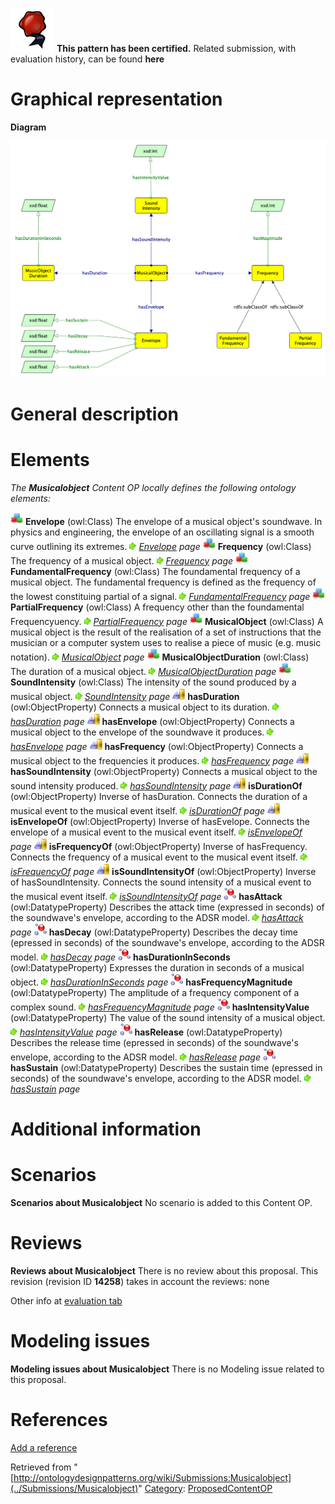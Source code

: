 [![](../images/thumb/b/b5/Certified.png/70px-Certified.png)](../Image/Certified.png "Certified.png") __This pattern has been certified.__
Related submission, with evaluation history, can be found __here__





#  Graphical representation


__Diagram__




[![Image:Musicalobject_pattern.png](../images/b/ba/Musicalobject_pattern.png)](../Image/Musicalobject_pattern.png "Image:Musicalobject_pattern.png")




#  General description


  




#  Elements


_The __Musicalobject__ Content OP locally defines the following ontology elements:_



[![Class](../images/thumb/2/27/Class.gif/20px-Class.gif)](../Image/Class.gif "Class") __Envelope__ (owl:Class) The envelope of a musical object's soundwave. In physics and engineering, the envelope of an oscillating signal is a smooth curve outlining its extremes. 
 [![](../images/thumb/8/87/ArrowRight.gif/11px-ArrowRight.gif)](../Image/ArrowRight.gif "ArrowRight.gif") _[Envelope](../Submissions/Musicalobject/Envelope "Submissions:Musicalobject/Envelope") page_
[![Class](../images/thumb/2/27/Class.gif/20px-Class.gif)](../Image/Class.gif "Class") __Frequency__ (owl:Class) The frequency of a musical object. 
 [![](../images/thumb/8/87/ArrowRight.gif/11px-ArrowRight.gif)](../Image/ArrowRight.gif "ArrowRight.gif") _[Frequency](../Submissions/Musicalobject/Frequency "Submissions:Musicalobject/Frequency") page_
[![Class](../images/thumb/2/27/Class.gif/20px-Class.gif)](../Image/Class.gif "Class") __FundamentalFrequency__ (owl:Class) The foundamental frequency of a musical object. The fundamental frequency is defined as the frequency of the lowest constituing partial of a signal. 
 [![](../images/thumb/8/87/ArrowRight.gif/11px-ArrowRight.gif)](../Image/ArrowRight.gif "ArrowRight.gif") _[FundamentalFrequency](../Submissions/Musicalobject/FundamentalFrequency "Submissions:Musicalobject/FundamentalFrequency") page_
[![Class](../images/thumb/2/27/Class.gif/20px-Class.gif)](../Image/Class.gif "Class") __PartialFrequency__ (owl:Class) A frequency other than the foundamental Frequencyuency. 
 [![](../images/thumb/8/87/ArrowRight.gif/11px-ArrowRight.gif)](../Image/ArrowRight.gif "ArrowRight.gif") _[PartialFrequency](../Submissions/Musicalobject/PartialFrequency "Submissions:Musicalobject/PartialFrequency") page_
[![Class](../images/thumb/2/27/Class.gif/20px-Class.gif)](../Image/Class.gif "Class") __MusicalObject__ (owl:Class) A musical object is the result of the realisation of a set of instructions that the musician or a computer system uses to realise a piece of music (e.g. music notation). 
 [![](../images/thumb/8/87/ArrowRight.gif/11px-ArrowRight.gif)](../Image/ArrowRight.gif "ArrowRight.gif") _[MusicalObject](../Submissions/Musicalobject/MusicalObject "Submissions:Musicalobject/MusicalObject") page_
[![Class](../images/thumb/2/27/Class.gif/20px-Class.gif)](../Image/Class.gif "Class") __MusicalObjectDuration__ (owl:Class) The duration of a musical object. 
 [![](../images/thumb/8/87/ArrowRight.gif/11px-ArrowRight.gif)](../Image/ArrowRight.gif "ArrowRight.gif") _[MusicalObjectDuration](../Submissions/Musicalobject/MusicalObjectDuration "Submissions:Musicalobject/MusicalObjectDuration") page_
[![Class](../images/thumb/2/27/Class.gif/20px-Class.gif)](../Image/Class.gif "Class") __SoundIntensity__ (owl:Class) The intensity of the sound produced by a musical object. 
 [![](../images/thumb/8/87/ArrowRight.gif/11px-ArrowRight.gif)](../Image/ArrowRight.gif "ArrowRight.gif") _[SoundIntensity](../Submissions/Musicalobject/SoundIntensity "Submissions:Musicalobject/SoundIntensity") page_
[![ObjectProperty](../images/thumb/c/c3/ObjectProperty.gif/20px-ObjectProperty.gif)](../Image/ObjectProperty.gif "ObjectProperty") __hasDuration__ (owl:ObjectProperty) Connects a musical object to its duration. 
 [![](../images/thumb/8/87/ArrowRight.gif/11px-ArrowRight.gif)](../Image/ArrowRight.gif "ArrowRight.gif") _[hasDuration](../Submissions/Musicalobject/hasDuration "Submissions:Musicalobject/hasDuration") page_
[![ObjectProperty](../images/thumb/c/c3/ObjectProperty.gif/20px-ObjectProperty.gif)](../Image/ObjectProperty.gif "ObjectProperty") __hasEnvelope__ (owl:ObjectProperty) Connects a musical object to the envelope of the soundwave it produces. 
 [![](../images/thumb/8/87/ArrowRight.gif/11px-ArrowRight.gif)](../Image/ArrowRight.gif "ArrowRight.gif") _[hasEnvelope](../Submissions/Musicalobject/hasEnvelope "Submissions:Musicalobject/hasEnvelope") page_
[![ObjectProperty](../images/thumb/c/c3/ObjectProperty.gif/20px-ObjectProperty.gif)](../Image/ObjectProperty.gif "ObjectProperty") __hasFrequency__ (owl:ObjectProperty) Connects a musical object to the frequencies it produces. 
 [![](../images/thumb/8/87/ArrowRight.gif/11px-ArrowRight.gif)](../Image/ArrowRight.gif "ArrowRight.gif") _[hasFrequency](../Submissions/Musicalobject/hasFrequency "Submissions:Musicalobject/hasFrequency") page_
[![ObjectProperty](../images/thumb/c/c3/ObjectProperty.gif/20px-ObjectProperty.gif)](../Image/ObjectProperty.gif "ObjectProperty") __hasSoundIntensity__ (owl:ObjectProperty) Connects a musical object to the sound intensity produced. 
 [![](../images/thumb/8/87/ArrowRight.gif/11px-ArrowRight.gif)](../Image/ArrowRight.gif "ArrowRight.gif") _[hasSoundIntensity](../Submissions/Musicalobject/hasSoundIntensity "Submissions:Musicalobject/hasSoundIntensity") page_
[![ObjectProperty](../images/thumb/c/c3/ObjectProperty.gif/20px-ObjectProperty.gif)](../Image/ObjectProperty.gif "ObjectProperty") __isDurationOf__ (owl:ObjectProperty) Inverse of hasDuration. Connects the duration of a musical event to the musical event itself. 
 [![](../images/thumb/8/87/ArrowRight.gif/11px-ArrowRight.gif)](../Image/ArrowRight.gif "ArrowRight.gif") _[isDurationOf](../Submissions/Musicalobject/isDurationOf "Submissions:Musicalobject/isDurationOf") page_
[![ObjectProperty](../images/thumb/c/c3/ObjectProperty.gif/20px-ObjectProperty.gif)](../Image/ObjectProperty.gif "ObjectProperty") __isEnvelopeOf__ (owl:ObjectProperty) Inverse of hasEvelope. Connects the envelope of a musical event to the musical event itself. 
 [![](../images/thumb/8/87/ArrowRight.gif/11px-ArrowRight.gif)](../Image/ArrowRight.gif "ArrowRight.gif") _[isEnvelopeOf](../Submissions/Musicalobject/isEnvelopeOf "Submissions:Musicalobject/isEnvelopeOf") page_
[![ObjectProperty](../images/thumb/c/c3/ObjectProperty.gif/20px-ObjectProperty.gif)](../Image/ObjectProperty.gif "ObjectProperty") __isFrequencyOf__ (owl:ObjectProperty) Inverse of hasFrequency. Connects the frequency of a musical event to the musical event itself. 
 [![](../images/thumb/8/87/ArrowRight.gif/11px-ArrowRight.gif)](../Image/ArrowRight.gif "ArrowRight.gif") _[isFrequencyOf](../Submissions/Musicalobject/isFrequencyOf "Submissions:Musicalobject/isFrequencyOf") page_
[![ObjectProperty](../images/thumb/c/c3/ObjectProperty.gif/20px-ObjectProperty.gif)](../Image/ObjectProperty.gif "ObjectProperty") __isSoundIntensityOf__ (owl:ObjectProperty) Inverse of hasSoundIntensity. Connects the sound intensity of a musical event to the musical event itself. 
 [![](../images/thumb/8/87/ArrowRight.gif/11px-ArrowRight.gif)](../Image/ArrowRight.gif "ArrowRight.gif") _[isSoundIntensityOf](../Submissions/Musicalobject/isSoundIntensityOf "Submissions:Musicalobject/isSoundIntensityOf") page_
[![DatatypeProperty](../images/thumb/a/a5/DatatypeProperty.gif/20px-DatatypeProperty.gif)](../Image/DatatypeProperty.gif "DatatypeProperty") __hasAttack__ (owl:DatatypeProperty) Describes the attack time (expressed in seconds) of the soundwave's envelope, according to the ADSR model. 
 [![](../images/thumb/8/87/ArrowRight.gif/11px-ArrowRight.gif)](../Image/ArrowRight.gif "ArrowRight.gif") _[hasAttack](../Submissions/Musicalobject/hasAttack "Submissions:Musicalobject/hasAttack") page_
[![DatatypeProperty](../images/thumb/a/a5/DatatypeProperty.gif/20px-DatatypeProperty.gif)](../Image/DatatypeProperty.gif "DatatypeProperty") __hasDecay__ (owl:DatatypeProperty) Describes the decay time (epressed in seconds) of the soundwave's envelope, according to the ADSR model. 
 [![](../images/thumb/8/87/ArrowRight.gif/11px-ArrowRight.gif)](../Image/ArrowRight.gif "ArrowRight.gif") _[hasDecay](../Submissions/Musicalobject/hasDecay "Submissions:Musicalobject/hasDecay") page_
[![DatatypeProperty](../images/thumb/a/a5/DatatypeProperty.gif/20px-DatatypeProperty.gif)](../Image/DatatypeProperty.gif "DatatypeProperty") __hasDurationInSeconds__ (owl:DatatypeProperty) Expresses the duration in seconds of a musical object. 
 [![](../images/thumb/8/87/ArrowRight.gif/11px-ArrowRight.gif)](../Image/ArrowRight.gif "ArrowRight.gif") _[hasDurationInSeconds](../Submissions/Musicalobject/hasDurationInSeconds "Submissions:Musicalobject/hasDurationInSeconds") page_
[![DatatypeProperty](../images/thumb/a/a5/DatatypeProperty.gif/20px-DatatypeProperty.gif)](../Image/DatatypeProperty.gif "DatatypeProperty") __hasFrequencyMagnitude__ (owl:DatatypeProperty) The amplitude of a frequency component of a complex sound. 
 [![](../images/thumb/8/87/ArrowRight.gif/11px-ArrowRight.gif)](../Image/ArrowRight.gif "ArrowRight.gif") _[hasFrequencyMagnitude](../Submissions/Musicalobject/hasFrequencyMagnitude "Submissions:Musicalobject/hasFrequencyMagnitude") page_
[![DatatypeProperty](../images/thumb/a/a5/DatatypeProperty.gif/20px-DatatypeProperty.gif)](../Image/DatatypeProperty.gif "DatatypeProperty") __hasIntensityValue__ (owl:DatatypeProperty) The value of the sound intensity of a musical object. 
 [![](../images/thumb/8/87/ArrowRight.gif/11px-ArrowRight.gif)](../Image/ArrowRight.gif "ArrowRight.gif") _[hasIntensityValue](../Submissions/Musicalobject/hasIntensityValue "Submissions:Musicalobject/hasIntensityValue") page_
[![DatatypeProperty](../images/thumb/a/a5/DatatypeProperty.gif/20px-DatatypeProperty.gif)](../Image/DatatypeProperty.gif "DatatypeProperty") __hasRelease__ (owl:DatatypeProperty) Describes the release time (epressed in seconds) of the soundwave's envelope, according to the ADSR model. 
 [![](../images/thumb/8/87/ArrowRight.gif/11px-ArrowRight.gif)](../Image/ArrowRight.gif "ArrowRight.gif") _[hasRelease](../Submissions/Musicalobject/hasRelease "Submissions:Musicalobject/hasRelease") page_
[![DatatypeProperty](../images/thumb/a/a5/DatatypeProperty.gif/20px-DatatypeProperty.gif)](../Image/DatatypeProperty.gif "DatatypeProperty") __hasSustain__ (owl:DatatypeProperty) Describes the sustain time (epressed in seconds) of the soundwave's envelope, according to the ADSR model. 
 [![](../images/thumb/8/87/ArrowRight.gif/11px-ArrowRight.gif)](../Image/ArrowRight.gif "ArrowRight.gif") _[hasSustain](../Submissions/Musicalobject/hasSustain "Submissions:Musicalobject/hasSustain") page_
#  Additional information


#  Scenarios



__Scenarios about Musicalobject__
No scenario is added to this Content OP.




#  Reviews



__Reviews about Musicalobject__
There is no review about this proposal.
This revision (revision ID __14258__) takes in account the reviews: none


Other info at [evaluation tab](http://ontologydesignpatterns.org/wiki/index.php?title=Submissions:Musicalobject&action=evaluation "http://ontologydesignpatterns.org/wiki/index.php?title=Submissions:Musicalobject&action=evaluation")




  




#  Modeling issues



__Modeling issues about Musicalobject__
There is no Modeling issue related to this proposal.




  




#  References


[Add a reference](index.php@title=Odp%253AAdd_reference&subject=../Submissions/Musicalobject "http://ontologydesignpatterns.org/wiki/index.php?title=Odp:Add_reference&subject=Submissions%3AMusicalobject")


  






Retrieved from "[http://ontologydesignpatterns.org/wiki/Submissions:Musicalobject](../Submissions/Musicalobject)"
 [Category](http://ontologydesignpatterns.org/wiki/Special:Categories "Special:Categories"): [ProposedContentOP](../Category/ProposedContentOP "Category:ProposedContentOP")